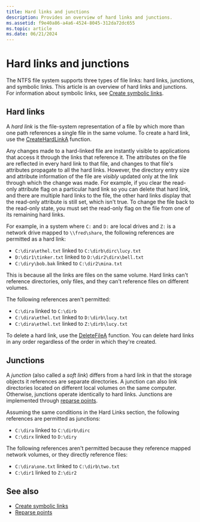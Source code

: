 ```yaml
---
title: Hard links and junctions
description: Provides an overview of hard links and junctions.
ms.assetid: f9e40a86-a4a6-4524-8045-312da72dc655
ms.topic: article
ms.date: 06/21/2024
---
```


# Hard links and junctions

The NTFS file system supports three types of file links: hard links, junctions, and symbolic links. This article is an overview of hard links and junctions. For information about symbolic links, see [Create symbolic links](creating-symbolic-links.md).

## Hard links

A *hard link* is the file-system representation of a file by which more than one path references a single file in the same volume. To create a hard link, use the [CreateHardLinkA](/windows/desktop/api/WinBase/nf-winbase-createhardlinka) function.

Any changes made to a hard-linked file are instantly visible to applications that access it through the links that reference it. The attributes on the file are reflected in every hard link to that file, and changes to that file's attributes propagate to all the hard links. However, the directory entry size and attribute information of the file are *visibly* updated only at the link through which the change was made. For example, if you clear the read-only attribute flag on a particular hard link so you can delete that hard link, and there are multiple hard links to the file, the other hard links display that the read-only attribute is still set, which isn't true. To change the file back to the read-only state, you must set the read-only flag on the file from one of its remaining hard links.

For example, in a system where `C:` and `D:` are local drives and `Z:` is a network drive mapped to `\\fred\share`, the following references are permitted as a hard link:

- `C:\dira\ethel.txt` linked to `C:\dirb\dirc\lucy.txt`
- `D:\dir1\tinker.txt` linked to `D:\dir2\dirx\bell.txt`
- `C:\diry\bob.bak` linked to `C:\dir2\mina.txt`

This is because all the links are files on the same volume. Hard links can't reference directories, only files, and they can't reference files on different volumes.

The following references aren't permitted:

- `C:\dira` linked to `C:\dirb`
- `C:\dira\ethel.txt` linked to `D:\dirb\lucy.txt`
- `C:\dira\ethel.txt` linked to `Z:\dirb\lucy.txt`

To delete a hard link, use the [DeleteFileA](/windows/desktop/api/FileAPI/nf-fileapi-deletefilea) function. You can delete hard links in any order regardless of the order in which they're created.

## Junctions

A *junction* (also called a *soft link*) differs from a hard link in that the storage objects it references are separate directories. A junction can also link directories located on different local volumes on the same computer. Otherwise, junctions operate identically to hard links. Junctions are implemented through [reparse points](reparse-points.md).

Assuming the same conditions in the Hard Links section, the following references are permitted as junctions:

- `C:\dira` linked to `C:\dirb\dirc`
- `C:\dirx` linked to `D:\diry`

The following references aren't permitted because they reference mapped network volumes, or they directly reference files:

- `C:\dira\one.txt` linked to `C:\dirb\two.txt`
- `C:\dir1` linked to `Z:\dir2`

## See also

- [Create symbolic links](creating-symbolic-links.md)
- [Reparse points](reparse-points.md)
